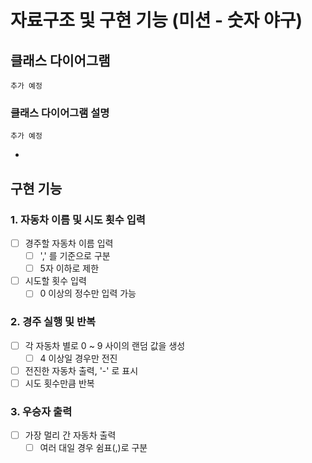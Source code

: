 # 자료구조 및 구현 기능 (미션 - 숫자 야구)

## 클래스 다이어그램
```
추가 예정
```

### 클래스 다이어그램 설명
`추가 예정`

- 

## 구현 기능

### 1. 자동차 이름 및 시도 횟수 입력

- [ ] 경주할 자동차 이름 입력
  - [ ] ',' 를 기준으로 구분
  - [ ] 5자 이하로 제한
- [ ] 시도할 횟수 입력
  - [ ] 0 이상의 정수만 입력 가능

### 2. 경주 실행 및 반복
- [ ] 각 자동차 별로 0 ~ 9 사이의 랜덤 값을 생성
  - [ ] 4 이상일 경우만 전진
- [ ] 전진한 자동차 출력, '-' 로 표시
- [ ] 시도 횟수만큼 반복

### 3. 우승자 출력
- [ ] 가장 멀리 간 자동차 출력
  - [ ] 여러 대일 경우 쉼표(,)로 구분